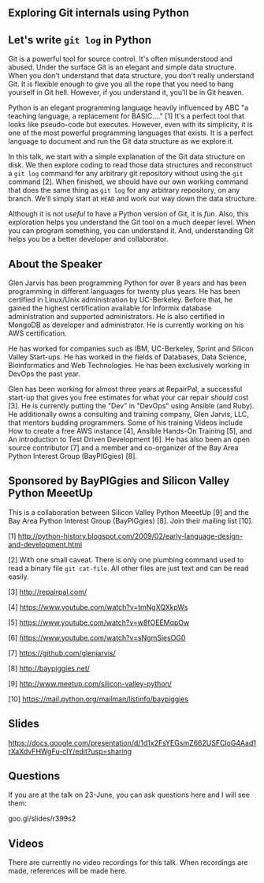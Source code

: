 ## Exploring Git internals using Python
## Let's write `git log` in Python

Git is a powerful tool for source control. It's often misunderstood and abused.
Under the surface Git is an elegant and simple data structure. When you don't
understand that data structure, you don't really understand Git. It is flexible
enough to give you all the rope that you need to hang yourself in Git hell.
However, if you understand it, you’ll be in Git heaven.

Python is an elegant programming language heavily influenced by ABC "a teaching
language, a replacement for BASIC...." [1] It's a perfect tool that looks like
pseudo-code but executes. However, even with its simplicity, it is one of the
most powerful programming languages that exists. It is a perfect language to
document and run the Git data structure as we explore it.

In this talk, we start with a simple explanation of the Git data structure on
disk. We then explore coding to read those data structures and reconstruct a
`git log` command for any arbitrary git repository without using the `git`
command [2]. When finished, we should have our own working command that does
the same thing as `git log` for any arbitrary repository, on any branch. We'll
simply start at `HEAD` and work our way down the data structure.

Although it is not *useful* to have a Python version of Git, it is *fun*. Also,
this exploration helps you understand the Git tool on a much deeper level. When
you can program something, you can understand it. And, understanding Git helps
you be a better developer and collaborator.

## About the Speaker

Glen Jarvis has been programming Python for over 8 years and has been
programming in different languages for twenty plus years. He has been certified
in Linux/Unix administration by UC-Berkeley. Before that, he gained the highest
certification available for Informix database administration and supported
administrators. He is also certified in MongoDB as developer and administrator.
He is currently working on his AWS certification.

He has worked for companies such as IBM, UC-Berkeley, Sprint and Silicon Valley
Start-ups. He has worked in the fields of Databases, Data Science,
Bioinformatics and Web Technologies. He has been exclusively working in DevOps
the past year.

Glen has been working for almost three years at RepairPal, a successful
start-up that gives you free estimates for what your car repair *should*
cost [3]. He is currently putting the "Dev" in "DevOps" using Ansible (and
Ruby). He additionally owns a consulting and training company, Glen Jarvis,
LLC, that mentors budding programmers. Some of his training Videos include How
to create a free AWS instance [4], Ansible Hands-On Training [5], and An
introduction to Test Driven Development [6].  He has also been an open source
contributor [7] and a member and co-organizer of the Bay Area Python Interest
Group (BayPIGgies) [8].

## Sponsored by BayPIGgies and Silicon Valley Python MeeetUp

This is a collaboration between Silicon Valley Python MeeetUp [9] and the Bay Area Python Interest Group (BayPIGgies) [8].  Join their mailing list [10].


[1] http://python-history.blogspot.com/2009/02/early-language-design-and-development.html

[2] With one small caveat. There is only one plumbing command used to read a binary file `git cat-file`. All other files are just text and can be read easily.

[3] http://repairpal.com/

[4] https://www.youtube.com/watch?v=tmNgXQXkpWs

[5] https://www.youtube.com/watch?v=w8fOEEMqpOw

[6] https://www.youtube.com/watch?v=sNgmSiesOG0

[7] https://github.com/glenjarvis/

[8] http://baypiggies.net/

[9] http://www.meetup.com/silicon-valley-python/

[10] https://mail.python.org/mailman/listinfo/baypiggies


## Slides

https://docs.google.com/presentation/d/1d1x2FsYEGsmZ662USFCloG4Aad1rXaXdvFHWgFu-clY/edit?usp=sharing


## Questions

If you are at the talk on 23-June, you can ask questions here and I will see them:

goo.gl/slides/r399s2


## Videos

There are currently no video recordings for this talk. When recordings are made, references will be made here.
